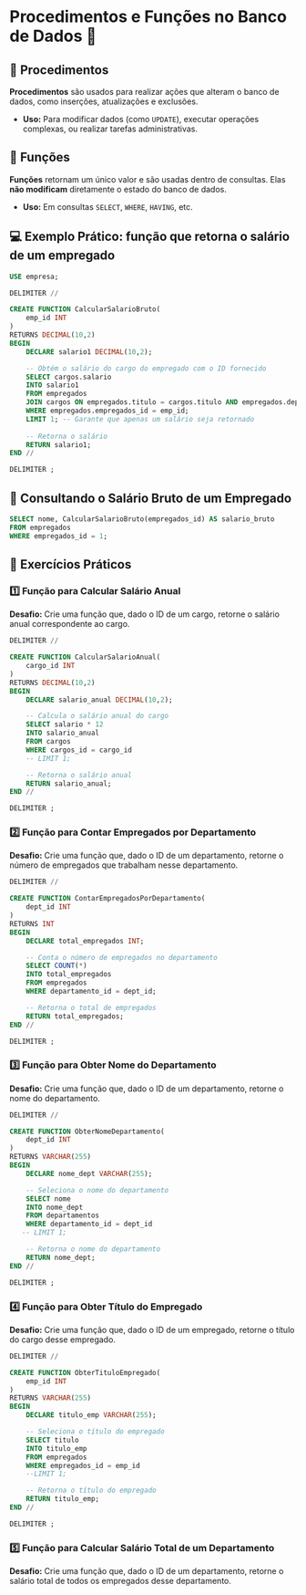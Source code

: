 # Procedimentos e Funções no Banco de Dados 🚀

## 🎯 Procedimentos

**Procedimentos** são usados para realizar ações que alteram o banco de dados, como inserções, atualizações e exclusões.

- **Uso:** Para modificar dados (como `UPDATE`), executar operações complexas, ou realizar tarefas administrativas.

## 🧮 Funções

**Funções** retornam um único valor e são usadas dentro de consultas. Elas **não modificam** diretamente o estado do banco de dados.

- **Uso:** Em consultas `SELECT`, `WHERE`, `HAVING`, etc.

## 💻 Exemplo Prático: função que retorna o salário de um empregado

```sql
USE empresa;

DELIMITER //

CREATE FUNCTION CalcularSalarioBruto(
    emp_id INT
)
RETURNS DECIMAL(10,2)
BEGIN
    DECLARE salario1 DECIMAL(10,2);

    -- Obtém o salário do cargo do empregado com o ID fornecido
    SELECT cargos.salario 
    INTO salario1
    FROM empregados
    JOIN cargos ON empregados.titulo = cargos.titulo AND empregados.departamento_id = cargos.departamento_id
    WHERE empregados.empregados_id = emp_id;
    LIMIT 1; -- Garante que apenas um salário seja retornado
    
    -- Retorna o salário
    RETURN salario1;
END //

DELIMITER ;
```

## 🎯 Consultando o Salário Bruto de um Empregado

```sql
SELECT nome, CalcularSalarioBruto(empregados_id) AS salario_bruto
FROM empregados
WHERE empregados_id = 1;
```

## 📝 Exercícios Práticos

### 1️⃣ Função para Calcular Salário Anual

**Desafio:** Crie uma função que, dado o ID de um cargo, retorne o salário anual correspondente ao cargo.

```sql
DELIMITER //

CREATE FUNCTION CalcularSalarioAnual(
    cargo_id INT
)
RETURNS DECIMAL(10,2)
BEGIN
    DECLARE salario_anual DECIMAL(10,2);

    -- Calcula o salário anual do cargo
    SELECT salario * 12
    INTO salario_anual
    FROM cargos
    WHERE cargos_id = cargo_id
    -- LIMIT 1;

    -- Retorna o salário anual
    RETURN salario_anual;
END //

DELIMITER ;

```

### 2️⃣ Função para Contar Empregados por Departamento

**Desafio:** Crie uma função que, dado o ID de um departamento, retorne o número de empregados que trabalham nesse departamento.

```sql
DELIMITER //

CREATE FUNCTION ContarEmpregadosPorDepartamento(
    dept_id INT
)
RETURNS INT
BEGIN
    DECLARE total_empregados INT;

    -- Conta o número de empregados no departamento
    SELECT COUNT(*)
    INTO total_empregados
    FROM empregados
    WHERE departamento_id = dept_id;

    -- Retorna o total de empregados
    RETURN total_empregados;
END //

DELIMITER ;
```

### 3️⃣ Função para Obter Nome do Departamento

**Desafio:** Crie uma função que, dado o ID de um departamento, retorne o nome do departamento.

```sql
DELIMITER //

CREATE FUNCTION ObterNomeDepartamento(
    dept_id INT
)
RETURNS VARCHAR(255)
BEGIN
    DECLARE nome_dept VARCHAR(255);

    -- Seleciona o nome do departamento
    SELECT nome
    INTO nome_dept
    FROM departamentos
    WHERE departamento_id = dept_id
   -- LIMIT 1;

    -- Retorna o nome do departamento
    RETURN nome_dept;
END //

DELIMITER ;
```

### 4️⃣ Função para Obter Título do Empregado

**Desafio:** Crie uma função que, dado o ID de um empregado, retorne o título do cargo desse empregado.

```sql
DELIMITER //

CREATE FUNCTION ObterTituloEmpregado(
    emp_id INT
)
RETURNS VARCHAR(255)
BEGIN
    DECLARE titulo_emp VARCHAR(255);

    -- Seleciona o título do empregado
    SELECT titulo
    INTO titulo_emp
    FROM empregados
    WHERE empregados_id = emp_id
    --LIMIT 1;

    -- Retorna o título do empregado
    RETURN titulo_emp;
END //

DELIMITER ;

```

### 5️⃣ Função para Calcular Salário Total de um Departamento

**Desafio:** Crie uma função que, dado o ID de um departamento, retorne o salário total de todos os empregados desse departamento.

